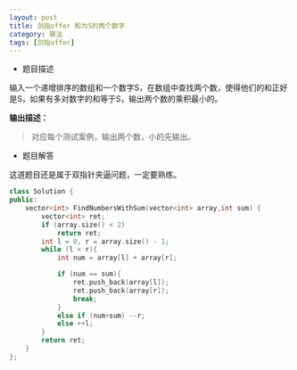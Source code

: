 ```yaml
---
layout: post
title: 剑指offer 和为S的两个数字
category: 算法
tags: [剑指offer]
---
```


* 题目描述

输入一个递增排序的数组和一个数字S，在数组中查找两个数，使得他们的和正好是S，如果有多对数字的和等于S，输出两个数的乘积最小的。

<b>
输出描述：
</b>

> 对应每个测试案例，输出两个数，小的先输出。

* 题目解答

这道题目还是属于双指针夹逼问题，一定要熟练。

```cpp
class Solution {
public:
    vector<int> FindNumbersWithSum(vector<int> array,int sum) {
        vector<int> ret;
		if (array.size() < 2)
			return ret;
		int l = 0, r = array.size() - 1;
		while (l < r){
			int num = array[l] + array[r];

			if (num == sum){
				ret.push_back(array[l]);
				ret.push_back(array[r]);
				break;
			}
			else if (num>sum) --r;
			else ++l;
		}
		return ret;
    }
};
```
